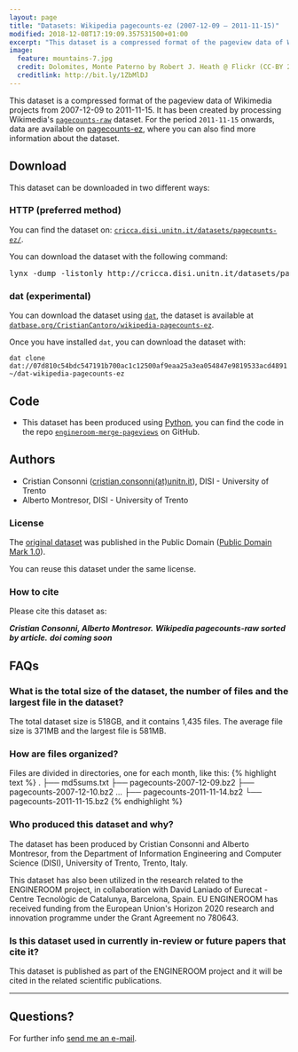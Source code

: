 ```yaml
---
layout: page
title: "Datasets: Wikipedia pagecounts-ez (2007-12-09 – 2011-11-15)"
modified: 2018-12-08T17:19:09.357531500+01:00
excerpt: "This dataset is a compressed format of the pageview data of Wikimedia projects from 2007-12-09 to 2011-11-15. It has been created by processing Wikimedia's pagecounts-raw."
image:
  feature: mountains-7.jpg
  credit: Dolomites, Monte Paterno by Robert J. Heath @ Flickr (CC-BY 2.0)
  creditlink: http://bit.ly/1ZbMlDJ
---
```


This dataset is a compressed format of the pageview data of Wikimedia projects from 2007-12-09 to 2011-11-15. It has been created by processing Wikimedia's [`pagecounts-raw`](https://dumps.wikimedia.org/other/pagecounts-raw/) dataset. For the period `2011-11-15` onwards, data are available on [pagecounts-ez](https://dumps.wikimedia.org/other/pagecounts-ez/), where you can also find more information about the dataset.

## Download

This dataset can be downloaded in two different ways:

### HTTP (preferred method)

You can find the dataset on: [`cricca.disi.unitn.it/datasets/pagecounts-ez/`](http://cricca.disi.unitn.it/datasets/pagecounts-ez/).

You can download the dataset with the following command:
<pre>
lynx -dump -listonly http://cricca.disi.unitn.it/datasets/pagecounts-ez/ | awk '{print $2}' | grep -E '^http://cricca\.disi\.unitn\.it/datasets/pagecounts-ez/' | xargs -L1 -I{} wget -R '\?C=' {}
</pre>

### dat (experimental)

You can download the dataset using [`dat`](https://datproject.org/), the dataset is available at [`datbase.org/CristianCantoro/wikipedia-pagecounts-ez`](https://datbase.org/CristianCantoro/wikipedia-pagecounts-ez).

Once you have installed `dat`, you can download the dataset with:
```
dat clone dat://07d810c54bdc547191b700ac1c12500af9eaa25a3ea054847e9819533acd4891 ~/dat-wikipedia-pagecounts-ez
```


## Code

* This dataset has been produced using [Python](https://python.org/), you can find the code in the repo [`engineroom-merge-pageviews`](https://github.com/NGI4eu/engineroom-merge-pageviews) on GitHub.

## Authors

* Cristian Consonni ([cristian.consonni(at)unitn.it](mailto:cristian.consonni(at)unitn(dot)it)), DISI - University of Trento
* Alberto Montresor, DISI - University of Trento

### License

The [original dataset](https://dumps.wikimedia.org/other/pagecounts-raw/) was
published in the Public Domain ([Public Domain Mark 1.0](http://creativecommons.org/publicdomain/mark/1.0/)).

You can reuse this dataset under the same license.

### How to cite

Please cite this dataset as:

***Cristian Consonni, Alberto Montresor.***
***Wikipedia pagecounts-raw sorted by article.***
***doi coming soon***


## FAQs

### What is the total size of the dataset, the number of files and the largest file in the dataset?

The total dataset size is 518GB, and it contains 1,435 files. The average file size is 371MB and the largest file is 581MB.

### How are files organized?

Files are divided in directories, one for each month, like this:
{% highlight text %}
.
├── md5sums.txt
├── pagecounts-2007-12-09.bz2
├── pagecounts-2007-12-10.bz2
...
├── pagecounts-2011-11-14.bz2
└── pagecounts-2011-11-15.bz2
{% endhighlight %}

### Who produced this dataset and why?

The dataset has been produced by Cristian Consonni and Alberto Montresor, from the Department of Information Engineering and Computer Science (DISI), University of Trento, Trento, Italy.

This dataset has also been utilized in the research related to the ENGINEROOM project, in collaboration with David Laniado of Eurecat - Centre Tecnològic de Catalunya, Barcelona, Spain. EU ENGINEROOM has received funding from the European Union's Horizon 2020 research and innovation programme under the Grant Agreement no 780643.

### Is this dataset used in currently in-review or future papers that cite it?

This dataset is published as part of the ENGINEROOM project and it will be cited in the related scientific publications.

---

## Questions?

For further info <a href="mailto:cristian.consonni(at)unitn(dot)it" target="_blank">send me an e-mail</a>.
